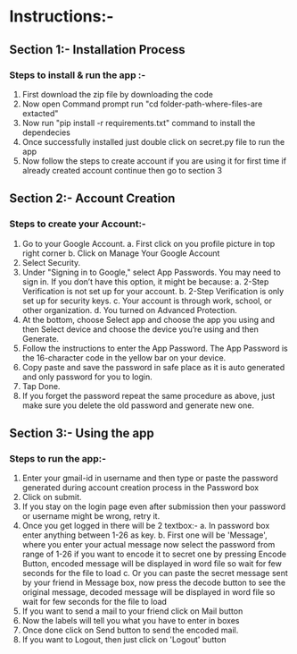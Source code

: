 # Instructions:-

## Section 1:- Installation Process

### Steps to install & run the app :-

1. First download the zip file by downloading the code
2. Now open Command prompt run "cd folder-path-where-files-are extacted"
3. Now run "pip install -r requirements.txt" command to install the dependecies
4. Once successfully installed just double click on secret.py file to run the app
5. Now follow the steps to create account if you are using it for first time if already created account continue then go to section 3

## Section 2:- Account Creation

### Steps to create your Account:-

1. Go to your Google Account.
  a. First click on you profile picture in top right corner
  b. Click on Manage Your Google Account
2. Select Security.
3. Under "Signing in to Google," select App Passwords. You may need to sign in. If you don’t have this option, it might be because:
  a. 2-Step Verification is not set up for your account.
  b. 2-Step Verification is only set up for security keys.
  c. Your account is through work, school, or other organization.
  d. You turned on Advanced Protection.
4. At the bottom, choose Select app and choose the app you using and then Select device and choose the device you’re using and then Generate.
5. Follow the instructions to enter the App Password. The App Password is the 16-character code in the yellow bar on your device.
6. Copy paste and save the password in safe place as it is auto generated and only password for you to login.
7. Tap Done.
8. If you forget the password repeat the same procedure as above, just make sure you delete the old password and generate new one.

## Section 3:- Using the app

### Steps to run the app:-

1. Enter your gmail-id in username and then type or paste the password generated during account creation process in the Password box
2. Click on submit.
3. If you stay on the login page even after submission then your password or username might be wrong, retry it.
4. Once you get logged in there will be 2 textbox:-
  a. In password box enter anything between 1-26 as key.
  b. First one will be 'Message', where you enter your actual message now select the password from range of 1-26 if you want to encode it to secret one by pressing Encode Button, encoded message will be displayed in word file so wait for few seconds for the file to load
  c. Or you can paste the secret message sent by your friend in Message box, now press the decode button to see the original message, decoded message will be displayed in word file so wait for few seconds for the file to load
5. If you want to send a mail to your friend click on Mail button
6. Now the labels will tell you what you have to enter in boxes
7. Once done click on Send button to send the encoded mail.
8. If you want to Logout, then just click on 'Logout' button
